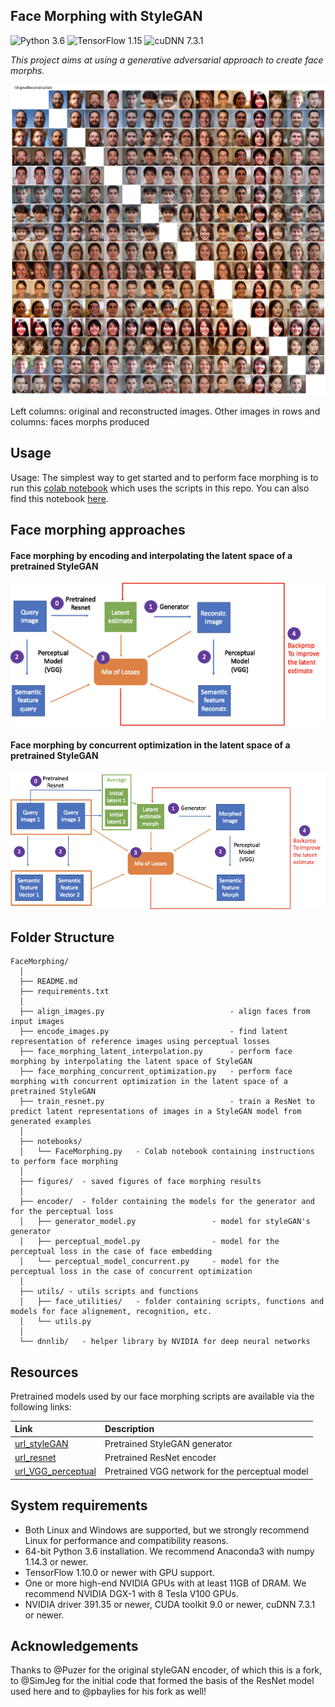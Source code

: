 ## Face Morphing with StyleGAN
![Python 3.6](https://img.shields.io/badge/python-3.6-green.svg?style=plastic)
![TensorFlow 1.15](https://img.shields.io/badge/tensorflow-1.10-green.svg?style=plastic)
![cuDNN 7.3.1](https://img.shields.io/badge/cudnn-7.3.1-green.svg?style=plastic)

*This project aims at using a generative adversarial approach to create face morphs.*

![Example image](figures/face_morph_1.png)

Left columns: original and reconstructed images. Other images in rows and columns: faces morphs produced  

## Usage
Usage: The simplest way to get started and to perform face morphing is to run this [colab notebook](https://colab.research.google.com/drive/1NJkGIgRTbeJ2754fuDNhf-RtUjV6nzkv) which uses the scripts in this repo.
You can also find this notebook [here](https://github.com/antoinedandi/FaceMorphing).


## Face morphing approaches

#### Face morphing by encoding and interpolating the latent space of a pretrained StyleGAN
![Face morphing by latent space interpolation](figures/face_morphing_latent_interpolation.png)

#### Face morphing by concurrent optimization in the latent space of a pretrained StyleGAN
![Face morphing by concurrent optimization in latent space](figures/face_morphing_concurrent_optimization.png)

## Folder Structure

```
FaceMorphing/
  │
  ├── README.md
  ├── requirements.txt
  │
  ├── align_images.py                            - align faces from input images
  ├── encode_images.py                           - find latent representation of reference images using perceptual losses
  ├── face_morphing_latent_interpolation.py      - perform face morphing by interpolating the latent space of StyleGAN
  ├── face_morphing_concurrent_optimization.py   - perform face morphing with concurrent optimization in the latent space of a pretrained StyleGAN
  ├── train_resnet.py                            - train a ResNet to predict latent representations of images in a StyleGAN model from generated examples
  │
  ├── notebooks/
  │   └── FaceMorphing.py   - Colab notebook containing instructions to perform face morphing
  │
  ├── figures/  - saved figures of face morphing results
  │
  ├── encoder/  - folder containing the models for the generator and for the perceptual loss
  │   ├── generator_model.py                 - model for styleGAN's generator
  │   ├── perceptual_model.py                - model for the perceptual loss in the case of face embedding
  │   └── perceptual_model_concurrent.py     - model for the perceptual loss in the case of concurrent optimization
  │
  ├── utils/ - utils scripts and functions
  │   ├── face_utilities/   - folder containing scripts, functions and models for face alignement, recognition, etc.
  │   └── utils.py 
  │
  └── dnnlib/   - helper library by NVIDIA for deep neural networks
```

## Resources

Pretrained models used by our face morphing scripts are available via the following links:

| Link                              | Description
| :--------------                   | :----------
| [url_styleGAN](https://drive.google.com/uc?export=download&id=1Ru1kpacSvmheTHP7evEGHEegXZjeTaoi)       | Pretrained StyleGAN generator
| [url_resnet](https://drive.google.com/uc?id=1aT59NFy9-bNyXjDuZOTMl0qX0jmZc6Zb)                         | Pretrained ResNet encoder
| [url_VGG_perceptual](https://drive.google.com/uc?export=download&id=1poMANPSNDHALZRuaqJGrl1EVOP1WNjLv) | Pretrained VGG network for the perceptual model


## System requirements

* Both Linux and Windows are supported, but we strongly recommend Linux for performance and compatibility reasons.
* 64-bit Python 3.6 installation. We recommend Anaconda3 with numpy 1.14.3 or newer.
* TensorFlow 1.10.0 or newer with GPU support.
* One or more high-end NVIDIA GPUs with at least 11GB of DRAM. We recommend NVIDIA DGX-1 with 8 Tesla V100 GPUs.
* NVIDIA driver 391.35 or newer, CUDA toolkit 9.0 or newer, cuDNN 7.3.1 or newer.


## Acknowledgements

Thanks to @Puzer for the original styleGAN encoder, of which this is a fork, to @SimJeg for the initial code that formed the basis of the ResNet model used here and to @pbaylies for his fork as well!
